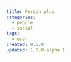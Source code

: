 ```yaml
---
title: Person plus
categories:
  - people
  - social
tags:
  - user
created: 0.5.0
updated: 1.0.0-alpha.1
---
```

